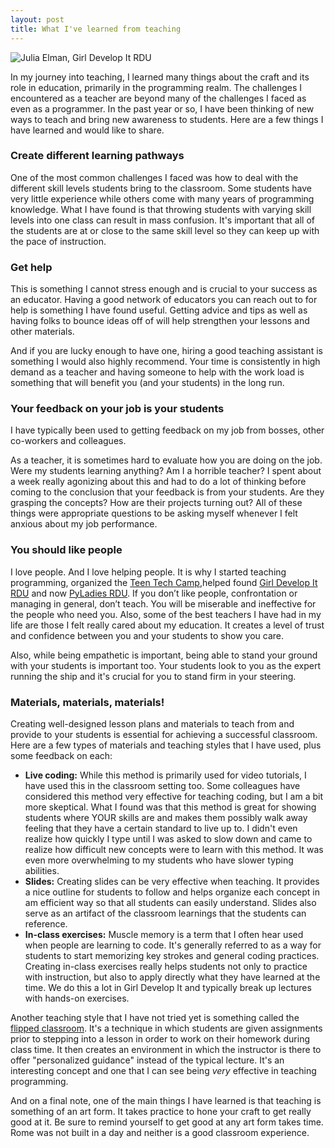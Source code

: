 ```yaml
---
layout: post
title: What I've learned from teaching
---
```


![Julia Elman, Girl Develop It RDU](/assets/images/julia-elman-gdirdu-teaching.jpg)

In my journey into teaching, I learned many things about the craft and its role in education, primarily in the programming realm. The challenges I encountered as a teacher are beyond many of the challenges I faced as even as a programmer. In the past year or so, I have been thinking of new ways to teach and bring new awareness to students. Here are a few things I have learned and would like to share.

### Create different learning pathways

One of the most common challenges I faced was how to deal with the different skill levels students bring to the classroom. Some students have very little experience while others come with many years of programming knowledge. What I have found is that throwing students with varying skill levels into one class can result in mass confusion. It's important that all of the students are at or close to the same skill level so they can keep up with the pace of instruction.

### Get help

This is something I cannot stress enough and is crucial to your success as an educator. Having a good network of educators you can reach out to for help is something I have found useful. Getting advice and tips as well as having folks to bounce ideas off of will help strengthen your lessons and other materials.

And if you are lucky enough to have one, hiring a good teaching assistant is something I would also highly recommend. Your time is consistently in high demand as a teacher and having someone to help with the work load is something that will benefit you (and your students) in the long run.

### Your feedback on your job is your students

I have typically been used to getting feedback on my job from bosses, other co-workers and colleagues.

As a teacher, it is sometimes hard to evaluate how you are doing on the job. Were my students learning anything? Am I a horrible teacher? I spent about a week really agonizing about this and had to do a lot of thinking before coming to the conclusion that your feedback is from your students. Are they grasping the concepts? How are their projects turning out? All of these things were appropriate questions to be asking myself whenever I felt anxious about my job performance.

### You should like people

I love people. And I love helping people. It is why I started teaching programming, organized the [Teen Tech Camp](http://juliaelman.com/blog/2013/08/20/teen-tech-camp-recap/),helped found [Girl Develop It RDU](http://www.meetup.com/Girl-Develop-It-RDU/) and now [PyLadies RDU](http://www.meetup.com/pyladies-rdu/). If you don’t like people, confrontation or managing in general, don’t teach. You will be miserable and ineffective for the people who need you. Also, some of the best teachers I have had in my life are those I felt really cared about my education. It creates a level of trust and confidence between you and your students to show you care.

Also, while being empathetic is important, being able to stand your ground with your students is important too. Your students look to you as the expert running the ship and it's crucial for you to stand firm in your steering.

### Materials, materials, materials!

Creating well-designed lesson plans and materials to teach from and provide to your students is essential for achieving a successful classroom. Here are a few types of materials and teaching styles that I have used, plus some feedback on each:

- **Live coding:** While this method is primarily used for video tutorials, I have used this in the classroom setting too. Some colleagues have considered this method very effective for teaching coding, but I am a bit more skeptical. What I found was that this method is great for showing students where YOUR skills are and makes them possibly walk away feeling that they have a certain standard to live up to. I didn't even realize how quickly I type until I was asked to slow down and came to realize how difficult new concepts were to learn with this method. It was even more overwhelming to my students who have slower typing abilities.
- **Slides:** Creating slides can be very effective when teaching. It provides a nice outline for students to follow and helps organize each concept in am efficient way so that all students can easily understand. Slides also serve as an artifact of the classroom learnings that the students can reference.
- **In-class exercises:** Muscle memory is a term that I often hear used when people are learning to code. It's generally referred to as a way for students to start memorizing key strokes and general coding practices. Creating in-class exercises really helps students not only to practice with instruction, but also to apply directly what they have learned at the time. We do this a lot in Girl Develop It and typically break up lectures with hands-on exercises.

Another teaching style that I have not tried yet is something called the [flipped classroom](http://en.wikipedia.org/wiki/Flipped_classroom). It's a technique in which students are given assignments prior to stepping into a lesson in order to work on their homework during class time. It then creates an environment in which the instructor is there to offer "personalized guidance" instead of the typical lecture. It's an interesting concept and one that I can see being _very_ effective in teaching programming.

And on a final note, one of the main things I have learned is that teaching is something of an art form. It takes practice to hone your craft to get really good at it. Be sure to remind yourself to get good at any art form takes time. Rome was not built in a day and neither is a good classroom experience.
